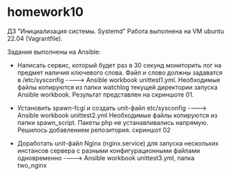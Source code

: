 # homework10
ДЗ  "Инициализация системы. Systemd"
Работа выполнена на VM ubuntu 22.04 (Vagrantfile).

Задания выполнены на Ansible:
- Написать сервис, который будет раз в 30 секунд мониторить лог на предмет наличия ключевого слова. Файл и слово должны задаватся в /etc/sysconfig ---->
Ansible workbook unittest1.yml. Необходимые файлы копируются из папки watchlog текущей директории запуска Ansible workbook. Результат представлен на скриншоте 01.

- Установить spawn-fcgi и создать unit-файл etc/sysconfig ----> Ansible workbook unittest2.yml Необходимые файлы копируются из папки spawn_script. Пакеты php не устанавливались напрямую. Решилось добавлением репозитория. скриншот 02

- Доработать unit-файл Nginx (nginx.service) для запуска нескольких инстансов сервера с разными конфигурационными файлами одновременно ----> Ansible workbook unittest3.yml, папка two_nginx
